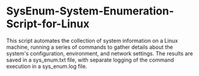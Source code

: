 # SysEnum-System-Enumeration-Script-for-Linux
This script automates the collection of system information on a Linux machine, running a series of commands to gather details about the system's configuration, environment, and network settings. The results are saved in a sys_enum.txt file, with separate logging of the command execution in a sys_enum.log file.
